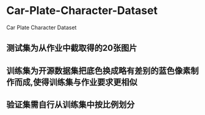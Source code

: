 # Car-Plate-Character-Dataset
Car Plate Character Dataset
## 测试集为从作业中截取得的20张图片
## 训练集为开源数据集把底色换成略有差别的蓝色像素制作而成,使得训练集与作业要求更相似
## 验证集需自行从训练集中按比例划分
